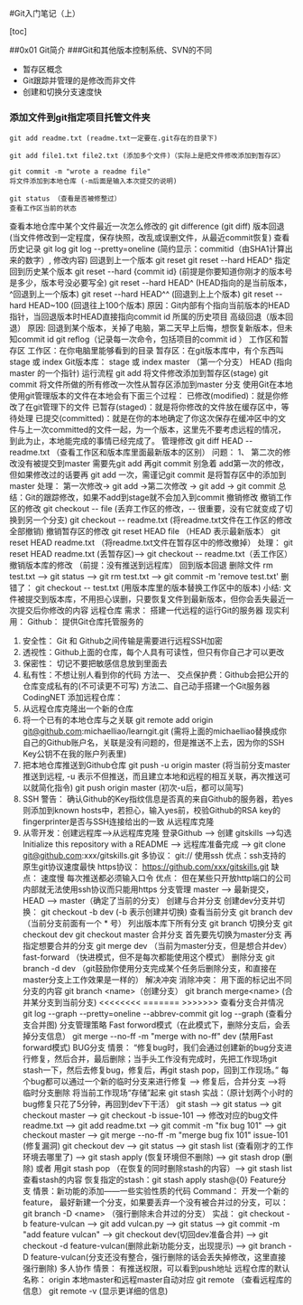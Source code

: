 #Git入门笔记（上）

[toc]



##0x01 Git简介
###Git和其他版本控制系统、SVN的不同
- 暂存区概念
- Git跟踪并管理的是修改而非文件
- 创建和切换分支速度快


### 添加文件到git指定项目托管文件夹

```
git add readme.txt (readme.txt一定要在.git存在的目录下)
```

```
git add file1.txt file2.txt (添加多个文件)（实际上是把文件修改添加到暂存区）
```


```
git commit -m "wrote a readme file" 
将文件添加到本地仓库 (-m后面是输入本次提交的说明)
```
```
git status （查看是否被修整过）
查看工作区当前的状态

```

查看本地仓库中某个文件最近一次怎么修改的
git difference (git diff)
版本回退
(当文件修改到一定程度，保存快照，改乱或误删文件，从最近commit恢复)
查看历史记录
git log
git log --pretty=oneline (简约显示：commitid（由SHA1计算出来的数字）, 修改内容)
回退到上一个版本
git reset
git reset --hard HEAD^
指定回到历史某个版本
git reset --hard {commit id} (前提是你要知道你刚才的版本号是多少，版本号没必要写全)
git reset --hard HEAD^ (HEAD指向的是当前版本，^回退到上一个版本)
git reset --hard HEAD^^ (回退到上上个版本)
git reset --hard HEAD~100 (回退往上100个版本)
原因：Git内部有个指向当前版本的HEAD指针，当回退版本时HEAD直接指向commit id 所属的历史项目
高级回退（版本回退）
原因: 回退到某个版本，关掉了电脑，第二天早上后悔，想恢复新版本，但未知commit id
git reflog（记录每一次命令，包括项目的commit id ）
工作区和暂存区
工作区：在你电脑里能够看到的目录
暂存区：在git版本库中，有个东西叫stage 或 index
Git版本库：
stage 或 index
master （第一个分支）
HEAD (指向master 的一个指针)
运行流程
git add 将文件修改添加到暂存区(stage)
git commit 将文件所做的所有修改一次性从暂存区添加到master 分支
使用Git在本地
使用git管理版本的文件在本地会有下面三个过程：
已修改(modified)：就是你修改了在git管理下的文件
已暂存(staged)：就是将你修改的文件放在缓存区中，等待处理
已提交(committed)：就是在你的本地确定了你这次保存在缓冲区中的文件与上一次committed的文件一起，为一个版本，这里先不要考虑远程的情况，到此为止，本地能完成的事情已经完成了。
管理修改
git diff HEAD -- readme.txt （查看工作区和版本库里面最新版本的区别）
问题：
1、 第二次的修改没有被提交到master
需要先git add 再git commit 别急着 add第一次的修改，但如果修改过的话要再 git add 一次，需谨记git commit 是将暂存区中的添加到master
处理： 第一次修改-> git add ->第二次修改 -> git add -> git commit
总结：Git的跟踪修改，如果不add到stage就不会加入到commit
撤销修改
撤销工作区的修改
git checkout -- file (丢弃工作区的修改，-- 很重要，没有它就变成了切换到另一个分支)
git checkout -- readme.txt (将readme.txt文件在工作区的修改全部撤销)
撤销暂存区的修改
git reset HEAD file （HEAD 表示最新版本）
git reset HEAD readme.txt （将readme.txt文件在暂存区中的修改撤掉）
处理：
git reset HEAD readme.txt (丢暂存区)--> git checkout -- readme.txt（丢工作区）
撤销版本库的修改 （前提：没有推送到远程库）
回到版本回退
删除文件
rm test.txt --> git status --> git rm test.txt --> git commit -m 'remove test.txt'
删错了：
git checkout -- test.txt (用版本库里的版本替换工作区中的版本)
小结: 文件被提交到版本库，不用担心误删，只要恢复文件到最新版本，但你会丢失最近一次提交后你修改的内容
远程仓库
需求： 搭建一代远程的运行Git的服务器
现实利用：
Github： 提供Git仓库托管服务的
1. 安全性： Git 和 Github之间传输是需要进行远程SSH加密
2. 透视性：Github上面的仓库，每个人具有可读性，但只有你自己才可以更改
3. 保密性： 切记不要把敏感信息放到里面去
4. 私有性：不想让别人看到你的代码
方法一、 交点保护费：Github会把公开的仓库变成私有的(不可读更不可写)
方法二、自己动手搭建一个Git服务器
CodingNET
添加远程仓库：
1. 从远程仓库克隆出一个新的仓库
2. 将一个已有的本地仓库与之关联
git remote add origin git@github.com:michaelliao/learngit.git (需将上面的michaelliao替换成你自己的Github账户名，关联是没有问题的，但是推送不上去，因为你的SSH Key公钥不在我的账户列表里)
3. 把本地仓库推送到Github仓库
git push -u origin master (将当前分支master推送到远程, -u 表示不但推送，而且建立本地和远程的相互关联，再次推送可以就简化指令)
git push origin master (初次-u后，都可以简写)
4. SSH 警告： 确认Github的Key指纹信息是否真的来自Github的服务器，若yes则添加到known hosts中，若担心，输入yes前，校验Github的RSA key的fingerprinter是否与SSH连接给出的一致
从远程库克隆
1. 从零开发：创建远程库-->从远程库克隆
登录Github --> 创建 gitskills -->勾选 Initialize this repository with a README --> 远程库准备完成 --> git clone git@github.com:xxx/gitskills.git
多协议：
git:// 使用ssh
优点：ssh支持的原生git协议速度最快
https协议： https://github.com/xxx/gitskills.git
缺点：
速度慢
每次推送都必须输入口令
优点：
但在某些只开放http端口的公司内部就无法使用ssh协议而只能用https
分支管理
master --> 最新提交， HEAD --> master（确定了当前的分支）
创建与合并分支
创建dev分支并切换：
git checkout -b dev (-b 表示创建并切换)
查看当前分支
git branch dev （当前分支前面有一个 * 号）
列出版本库下所有分支
git branch
切换分支
git checkout dev
git checkout master
合并分支
首先要先切换为master分支
再指定想要合并的分支
git merge dev （当前为master分支，但是想合并dev）
fast-forward （快进模式，但不是每次都能使用这个模式）
删除分支
git branch -d dev （git鼓励你使用分支完成某个任务后删除分支，和直接在master分支上工作效果是一样的）
解决冲突
消除冲突：
用下面的标记出不同分支的内容
git branch &lt;name&gt;（创建分支）
git branch merge&lt;name&gt; (合并某分支到当前分支)
&lt;&lt;&lt;&lt;&lt;&lt;&lt;&lt;
=======
&gt;&gt;&gt;&gt;&gt;&gt;&gt;
查看分支合并情况
git log --graph --pretty=oneline --abbrev-commit
git log --graph (查看分支合并图)
分支管理策略
Fast forword模式（在此模式下，删除分支后，会丢掉分支信息）
git merge --no-ff -m "merge with no-ff" dev (禁用Fast forward模式)
BUG分支
情景：
“修复bug时，我们会通过创建新的bug分支进行修复，然后合并，最后删除；当手头工作没有完成时，先把工作现场git stash一下，然后去修复bug，修复后，再git stash pop，回到工作现场。”
每个bug都可以通过一个新的临时分支来进行修复 --> 修复后，合并分支 -->将临时分支删除
将当前工作现场“存储”起来
git stash
实战：（原计划两个小时的bug修复只花了5分钟，再回到dev下干活）
git stash --> git status --> git checkout master --> git checkout -b issue-101 --> 修改对应的bug文件readme.txt --> git add readme.txt --> git commit -m "fix bug 101" --> git checkout master --> git merge --no-ff -m "merge bug fix 101" issue-101 (修复漏洞)
git checkout dev --> git status --> git stash list (查看刚才的工作环境去哪里了) --> git stash apply (恢复环境但不删除) --> git stash drop (删除) 或者 用git stash pop （在恢复的同时删除stash的内容）--> git stash list 查看stash的内容
恢复指定的stash：git stash apply stash@{0}
Feature分支
情景：新功能的添加——一些实验性质的代码
Command：
开发一个新的feature， 最好新建一个分支，如果要丢弃一个没有被合并过的分支，可以：
git branch -D &lt;name&gt; （强行删除未合并过的分支）
实战：
git checkout -b feature-vulcan --> git add vulcan.py --> git status --> git commit -m "add feature vulcan" --> git checkout dev(切回dev准备合并) --> git checkout -d feature-vulcan(删除此新功能分支，出现提示) --> git branch -D feature-vulcan(分支还没有整合，强行删除的话会丢失掉修改，这里直接强行删除)
多人协作
情景： 有推送权限，可以看到push地址
远程仓库的默认名称： origin
本地master和远程master自动对应
git remote （查看远程库的信息）
git remote -v (显示更详细的信息)

```

